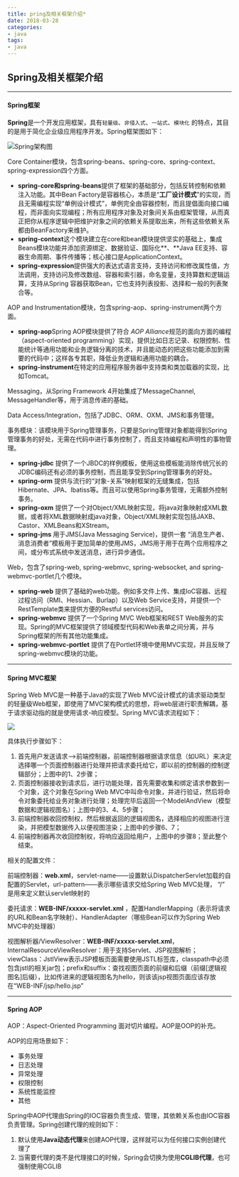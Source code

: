 ```yaml
---
title: pring及相关框架介绍*
date: 2018-03-28
categories:
- java
tags:
- java
---
```


## **Spring及相关框架介绍**

---------

#### **Spring框架**

**Spring**是一个开发应用框架，具有`轻量级`、`非侵入式`、`一站式`、`模块化` 的特点，其目的是用于简化企业级应用程序开发。Spring框架图如下：

![Spring架构图](https://upload-images.jianshu.io/upload_images/788498-358a3764fcbca0e4.png?imageMogr2/auto-orient/strip%7CimageView2/2/w/700)

Core Container模块，包含spring-beans、spring-core、spring-context、spring-expression四个方面。

-   **spring-core和spring-beans**提供了框架的基础部分，包括反转控制和依赖注入功能。其中Bean Factory是容器核心，本质是“**工厂设计模式**”的实现，而且无需编程实现“单例设计模式”，单例完全由容器控制，而且提倡面向接口编程，而非面向实现编程；所有应用程序对象及对象间关系由框架管理，从而真正把你从程序逻辑中把维护对象之间的依赖关系提取出来，所有这些依赖关系都由BeanFactory来维护。
-   **spring-context**这个模块建立在core和bean模块提供坚实的基础上，集成Beans模块功能并添加资源绑定、数据验证、国际化**、**Java EE支持、容器生命周期、事件传播等；核心接口是ApplicationContext。
-   **spring-expression**提供强大的表达式语言支持，支持访问和修改属性值，方法调用，支持访问及修改数组、容器和索引器，命名变量，支持算数和逻辑运算，支持从Spring 容器获取Bean，它也支持列表投影、选择和一般的列表聚合等。

AOP and Instrumentation模块，包含spring-aop、spring-instrument两个方面。

-   **spring-aop**Spring AOP模块提供了符合 *AOP Alliance*规范的面向方面的编程（aspect-oriented programming）实现，提供比如日志记录、权限控制、性能统计等通用功能和业务逻辑分离的技术，并且能动态的把这些功能添加到需要的代码中；这样各专其职，降低业务逻辑和通用功能的耦合。
-   **spring-instrument**在特定的应用程序服务器中支持类和类加载器的实现，比如Tomcat。

Messaging，从Spring  Framework  4开始集成了MessageChannel, MessageHandler等，用于消息传递的基础。

Data Access/Integration，包括了JDBC、ORM、OXM、JMS和事务管理。

事务模块：该模块用于Spring管理事务，只要是Spring管理对象都能得到Spring管理事务的好处，无需在代码中进行事务控制了，而且支持编程和声明性的事物管理。

-   **spring-jdbc** 提供了一个JBDC的样例模板，使用这些模板能消除传统冗长的JDBC编码还有必须的事务控制，而且能享受到Spring管理事务的好处。
-   **spring-orm** 提供与流行的“对象-关系”映射框架的无缝集成，包括Hibernate、JPA、Ibatiss等。而且可以使用Spring事务管理，无需额外控制事务。
-   **spring-oxm** 提供了一个对Object/XML映射实现，将java对象映射成XML数据，或者将XML数据映射成java对象，Object/XML映射实现包括JAXB、Castor、XMLBeans和XStream。
-   **spring-jms** 用于JMS(Java Messaging Service)，提供一套 “消息生产者、消息消费者”模板用于更加简单的使用JMS，JMS用于用于在两个应用程序之间，或分布式系统中发送消息，进行异步通信。

Web，包含了spring-web, spring-webmvc, spring-websocket, and spring-webmvc-portlet几个模块。

-   **spring-web** 提供了基础的web功能。例如多文件上传、集成IoC容器、远程过程访问（RMI、Hessian、Burlap）以及Web Service支持，并提供一个RestTemplate类来提供方便的Restful services访问。
-   **spring-webmvc** 提供了一个Spring MVC Web框架和REST Web服务的实现。Spring的MVC框架提供了领域模型代码和Web表单之间分离，并与Spring框架的所有其他功能集成。
-   **spring-webmvc-portlet** 提供了在Portlet环境中使用MVC实现，并且反映了spring-webmvc模块的功能。

--------

#### **Spring MVC框架**

Spring Web MVC是一种基于Java的实现了Web MVC设计模式的请求驱动类型的轻量级Web框架，即使用了MVC架构模式的思想，将web层进行职责解耦，基于请求驱动指的就是使用请求-响应模型。Spring MVC请求流程如下：

![](http://sishuok.com/forum/upload/2012/7/14/529024df9d2b0d1e62d8054a86d866c9__1.JPG)

具体执行步骤如下：

1.  首先用户发送请求——>前端控制器，前端控制器根据请求信息（如URL）来决定选择哪一个页面控制器进行处理并把请求委托给它，即以前的控制器的控制逻辑部分；上图中的1、2步骤；
2.  页面控制器接收到请求后，进行功能处理，首先需要收集和绑定请求参数到一个对象，这个对象在Spring Web MVC中叫命令对象，并进行验证，然后将命令对象委托给业务对象进行处理；处理完毕后返回一个ModelAndView（模型数据和逻辑视图名）；上图中的3、4、5步骤；
3.  前端控制器收回控制权，然后根据返回的逻辑视图名，选择相应的视图进行渲染，并把模型数据传入以便视图渲染；上图中的步骤6、7；
4.  前端控制器再次收回控制权，将响应返回给用户，上图中的步骤8；至此整个结束。

相关的配置文件：

前端控制器：**web.xml**，servlet-name——设置默认DispatcherServlet加载的自配置的Servlet，url-pattern——表示哪些请求交给Spring Web MVC处理， “/” 是用来定义默认servlet映射的

委托请求：**WEB-INF/xxxxx-servlet.xml** ，配置HandlerMapping（表示将请求的URL和Bean名字映射）、HandlerAdapter（哪些Bean可以作为Spring Web MVC中的处理器）

视图解析器/ViewResolver：**WEB-INF/xxxxx-servlet.xml**，InternalResourceViewResolver：用于支持Servlet、JSP视图解析；viewClass：JstlView表示JSP模板页面需要使用JSTL标签库，classpath中必须包含jstl的相关jar包；prefix和suffix：查找视图页面的前缀和后缀（前缀[逻辑视图名]后缀），比如传进来的逻辑视图名为hello，则该该jsp视图页面应该存放在“WEB-INF/jsp/hello.jsp”

--------

#### **Spring AOP**

AOP：Aspect-Oriented Programming 面对切片编程。AOP是OOP的补充。

AOP的应用场景如下：

-   事务处理
-   日志处理
-   异常处理
-   权限控制
-   系统性能监控
-   其他

Spring中AOP代理由Spring的IOC容器负责生成、管理，其依赖关系也由IOC容器负责管理。Spring创建代理的规则如下：

1.  默认使用**Java动态代理**来创建AOP代理，这样就可以为任何接口实例创建代理了
2.  当需要代理的类不是代理接口的时候，Spring会切换为使用**CGLIB代理**，也可强制使用CGLIB

